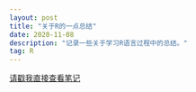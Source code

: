 ```yaml
---
layout: post
title: "关于R的一点总结"
date: 2020-11-08
description: "记录一些关于学习R语言过程中的总结。"
tag: R
---
```


<a href="/books/study-notes-of-R/index.html" target="_blank">请戳我直接查看笔记</a>
